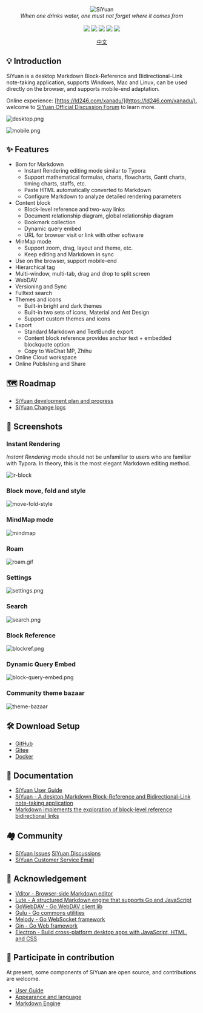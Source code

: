 <p align="center">
<img alt="SiYuan" src="https://b3log.org/images/brand/siyuan-128.png">
<br>
<em>When one drinks water, one must not forget where it comes from</em>
<br><br>
<a title="Releases" target="_blank" href="https://github.com/siyuan-note/siyuan/releases"><img src="https://img.shields.io/github/release/siyuan-note/siyuan.svg?style=flat-square&color=FF9900"></a>
<a title="Release Date" target="_blank" href="https://github.com/siyuan-note/siyuan/releases"><img src="https://img.shields.io/github/release-date/siyuan-note/siyuan.svg?style=flat-square&color=99CCFF"></a>
<a title="Downloads" target="_blank" href="https://github.com/siyuan-note/siyuan/releases"><img src="https://img.shields.io/github/downloads/siyuan-note/siyuan/total.svg?style=flat-square&color=blueviolet"></a>
<a title="Docker Pulls" target="_blank" href="https://hub.docker.com/r/b3log/siyuan"><img src="https://img.shields.io/docker/pulls/b3log/siyuan.svg?style=flat-square&color=FF96B4"></a>
<a title="Hits" target="_blank" href="https://github.com/siyuan-note/siyuan"><img src="https://hits.b3log.org/siyuan-note/siyuan.svg"></a>
</p>

<p align="center">
<a href="https://github.com/siyuan-note/siyuan/blob/master/README.md">中文</a>
</p>

## 💡 Introduction

SiYuan is a desktop Markdown Block-Reference and Bidirectional-Link note-taking application, supports Windows, Mac and Linux, can be used directly on the browser, and supports mobile-end adaptation.

Online experience: [https://ld246.com/xanadu/](https://ld246.com/xanadu/), welcome to [SiYuan Official Discussion Forum](https://ld246.com/tag/siyuan) to learn more.

![desktop.png](https://cdn.jsdelivr.net/gh/siyuan-note/siyuan@cd71a68a0824355620172df836ce0ebe608a55d/screenshots/desktop.png)

![mobile.png](https://cdn.jsdelivr.net/gh/siyuan-note/siyuan@cd71a68a0824355620172df836ce0ebe608a55d/screenshots/mobile.png)

## ✨  Features

* Born for Markdown
  * Instant Rendering editing mode similar to Typora
  * Support mathematical formulas, charts, flowcharts, Gantt charts, timing charts, staffs, etc.
  * Paste HTML automatically converted to Markdown
  * Configure Markdown to analyze detailed rendering parameters
* Content block
   * Block-level reference and two-way links
   * Document relationship diagram, global relationship diagram
   * Bookmark collection
   * Dynamic query embed
   * URL for browser visit or link with other software
* MinMap mode
  * Support zoom, drag, layout and theme, etc.
  * Keep editing and Markdown in sync
* Use on the browser, support mobile-end
* Hierarchical tag
* Multi-window, multi-tab, drag and drop to split screen
* WebDAV
* Versioning and Sync
* Fulltext search
* Themes and icons
   * Built-in bright and dark themes
   * Built-in two sets of icons, Material and Ant Design
   * Support custom themes and icons
* Export
   * Standard Markdown and TextBundle export
   * Content block reference provides anchor text + embedded blockquote option
   * Copy to WeChat MP, Zhihu
* Online Cloud workspace
* Online Publishing and Share

## 🗺️ Roadmap

* [SiYuan development plan and progress](https://github.com/siyuan-note/siyuan/projects/1)
* [SiYuan Change logs](https://github.com/siyuan-note/siyuan/blob/master/CHANGE_LOGS.md)

## 📸 Screenshots

### Instant Rendering

*Instant Rendering* mode should not be unfamiliar to users who are familiar with Typora. In theory, this is the most elegant Markdown editing method.

![ir-block](https://cdn.jsdelivr.net/gh/siyuan-note/siyuan@cd71a68a0824355620172df836ce0ebe608a55de/screenshots/ir-block.gif)

### Block move, fold and style

![move-fold-style](https://cdn.jsdelivr.net/gh/siyuan-note/siyuan@cd71a68a0824355620172df836ce0ebe608a55d/screenshots/move-fold-style.gif)

### MindMap mode

![mindmap](https://cdn.jsdelivr.net/gh/siyuan-note/siyuan@cd71a68a0824355620172df836ce0ebe608a55d/screenshots/mindmap.png)

### Roam

![roam.gif](https://cdn.jsdelivr.net/gh/siyuan-note/siyuan@cd71a68a0824355620172df836ce0ebe608a55d/screenshots/roam.gif)

### Settings

![settings.png](https://cdn.jsdelivr.net/gh/siyuan-note/siyuan@cd71a68a0824355620172df836ce0ebe608a55d/screenshots/settings.png)

### Search

![search.png](https://cdn.jsdelivr.net/gh/siyuan-note/siyuan@cd71a68a0824355620172df836ce0ebe608a55d/screenshots/search.png)

### Block Reference

![blockref.png](https://cdn.jsdelivr.net/gh/siyuan-note/siyuan@cd71a68a0824355620172df836ce0ebe608a55d/screenshots/block-ref.gif)

### Dynamic Query Embed

![block-query-embed.png](https://cdn.jsdelivr.net/gh/siyuan-note/siyuan@cd71a68a0824355620172df836ce0ebe608a55d/screenshots/block-query-embed.gif)

### Community theme bazaar

![theme-bazaar](https://cdn.jsdelivr.net/gh/siyuan-note/siyuan@cd71a68a0824355620172df836ce0ebe608a55d/screenshots/theme-bazaar.png)

## 🛠️ Download Setup

* [GitHub](https://github.com/siyuan-note/siyuan/releases)
* [Gitee](https://gitee.com/siyuan-note/siyuan/releases)
* [Docker](https://hub.docker.com/r/b3log/siyuan)

## 📜 Documentation

* [SiYuan User Guide](https://ld246.com/udanax/1602224134353)
* [SiYuan - A desktop Markdown Block-Reference and Bidirectional-Link note-taking application](https://ld246.com/article/1598872180233)
* [Markdown implements the exploration of block-level reference bidirectional links](https://ld246.com/article/1597226949061)

## 🏘️ Community

* [SiYuan Issues](https://github.com/siyuan-note/siyuan/issues)
  [SiYuan Discussions](https://github.com/siyuan-note/siyuan/discussions)
* [SiYuan Customer Service Email](mailto:support@b3log.org)

## 🙏 Acknowledgement

* [Vditor - Browser-side Markdown editor](https://github.com/Vanessa219/vditor)
* [Lute - A structured Markdown engine that supports Go and JavaScript](https://github.com/88250/lute)
* [GoWebDAV - Go WebDAV client lib](https://github.com/88250/gowebdav)
* [Gulu - Go commons utilities](https://github.com/88250/gulu)
* [Melody - Go WebSocket framework](https://github.com/88250/melody)
* [Gin - Go Web framework](https://github.com/gin-gonic/gin)
* [Electron - Build cross-platform desktop apps with JavaScript, HTML, and CSS](https://github.com/electron/electron)

## 💌 Participate in contribution

At present, some components of SiYuan are open source, and contributions are welcome.

* [User Guide](https://github.com/siyuan-note/user-guide-en_US)
* [Appearance and language](https://github.com/siyuan-note/appearance)
* [Markdown Engine](https://github.com/88250/lute)
